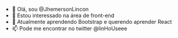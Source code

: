 - 👋 Olá, sou @JhemersonLincon
- 👀 Estou interessado na área de front-end 
- 🌱 Atualmente aprendendo Bootstrap e querendo aprender React
- 📫 Pode me encontrar no twitter @linHoUseee 

<!---
JhemersonLincon/JhemersonLincon is a ✨ special ✨ repository because its `README.md` (this file) appears on your GitHub profile.
You can click the Preview link to take a look at your changes.
--->
